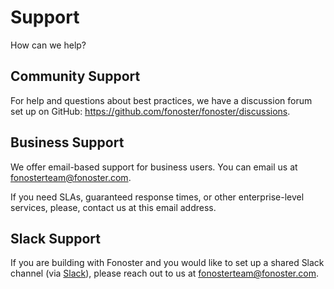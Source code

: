 # Support

How can we help?

## Community Support

For help and questions about best practices, we have a discussion forum set up on GitHub: https://github.com/fonoster/fonoster/discussions.

## Business Support

We offer email-based support for business users. You can email us at fonosterteam@fonoster.com.

If you need SLAs, guaranteed response times, or other enterprise-level services, please, contact us at this email address.

## Slack Support

If you are building with Fonoster and you would like to set up a shared Slack channel (via [Slack](https://form.typeform.com/to/CvQqk9)), please reach out to us at fonosterteam@fonoster.com.
